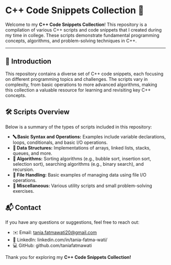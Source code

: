 # C++ Code Snippets Collection 🚀

Welcome to my **C++ Code Snippets Collection**! This repository is a compilation of various C++ scripts and code snippets that I created during my time in college. These scripts demonstrate fundamental programming concepts, algorithms, and problem-solving techniques in C++.

---

## 🌟 Introduction

This repository contains a diverse set of C++ code snippets, each focusing on different programming topics and challenges. The scripts vary in complexity, from basic operations to more advanced algorithms, making this collection a valuable resource for learning and revisiting key C++ concepts.

## 🛠️ Scripts Overview

Below is a summary of the types of scripts included in this repository:

- **🔤 Basic Syntax and Operations:** Examples include variable declarations, loops, conditionals, and basic I/O operations.
- **📂 Data Structures:** Implementations of arrays, linked lists, stacks, queues, and more.
- **🧮 Algorithms:** Sorting algorithms (e.g., bubble sort, insertion sort, selection sort), searching algorithms (e.g., binary search), and recursion.
- **📄 File Handling:** Basic examples of managing data using file I/O operations.
- **🔧 Miscellaneous:** Various utility scripts and small problem-solving exercises.

## 📬 Contact

If you have any questions or suggestions, feel free to reach out:

- ✉️ Email: tania.fatmawati20@gmail.com
- 🔗 LinkedIn: linkedin.com/in/tania-fatma-wati/
- 💻 GitHub: github.com/taniafatmawati

Thank you for exploring my **C++ Code Snippets Collection!**

